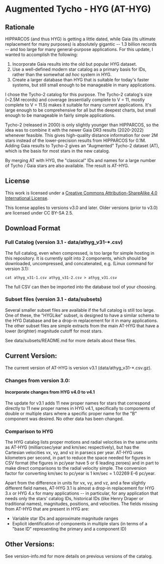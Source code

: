 # Augmented Tycho - HYG (AT-HYG)

## Rationale

HIPPARCOS (and thus HYG) is getting a little dated, while Gaia (its ultimate replacement for many purposes) is absolutely gigantic -- 1.3 billion records -- and too large for many general-purpose applications. For this update, I wanted to accomplish the following:

1. Incorporate Gaia results into the old but popular HYG dataset.
2. Use a well-defined modern star catalog as a primary basis for IDs, rather than the somewhat _ad hoc_ system in HYG.
3. Create a larger database than HYG that is suitable for today's faster systems, but still small enough to be manageable in many applications.

I chose the Tycho-2 catalog for this purpose. The Tycho-2 catalog's size (~2.5M records) and coverage (essentially complete to V = 11, mostly complete to V = 11.5) makes it suitable for many current applications. It's large enough to be comprehensive for all but the deepest charts, but small enough to be manageable in fairly simple applications. 

Tycho-2 (released in 2000) is only slightly younger than HIPPARCOS, so the idea was to combine it with the newer Gaia DR3 results (2020-2022) whenever feasible. This gives high-quality distance information for over 2M stars instead of the lower-precision results from HIPPARCOS for 0.1M. Adding Gaia results to Tycho-2 gives an "Augmented" Tycho-2 dataset (AT), which is the basis for most stars in the new catalog.

By merging AT with HYG, the "classical" IDs and names for a large number of Tycho / Gaia stars are also available. The result is AT-HYG. 

## License


This work is licensed under a
[Creative Commons Attribution-ShareAlike 4.0 International License][cc-by-sa].

[cc-by-sa]: http://creativecommons.org/licenses/by-sa/4.0/

This license applies to versions v3.0 and later. Older versions (prior to v3.0) are licensed under CC BY-SA 2.5.

## Download Format

### Full Catalog (version 3.1 - data/athyg_v31-*.csv)

The full catalog, even when compressed, is too large for simple hosting in this repository. It is currently split into 2 components, which should be downloaded, uncompressed, and concatenated, e.g. (Linux command for version 3.1):

`cat athyg_v31-1.csv athyg_v31-2.csv > athyg_v31.csv`

The full CSV can then be imported into the database tool of your choosing.

### Subset files (version 3.1 - data/subsets)

Several smaller subset files are available if the full catalog is still too large. One of these, the "HYGLike" subset, is designed to have a similar schema to the HYG Database and be a drop-in replacement for it in many applications. The other subset files are simple extracts from the main AT-HYG that have a lower (brighter) magnitude cutoff for most stars.

See data/subsets/README.md for more details about these files.

## Current Version: 

The current version of AT-HYG is version v3.1 (data/athyg_v31-*.csv.gz). 

### Changes from version 3.0:
#### Incorporate changes from HYG v4.0 to v4.1

The update for v3.1 adds 11 new proper names for stars that correspond directly to 11 new proper names in HYG v4.1, specifically to components of double or multiple stars
where a specific proper name for the "B" component was desired. No other data has been changed.

### Comparison to HYG

The HYG catalog lists proper motions and radial velocities in the same units as AT-HYG (milliarcsec/year and km/sec respectively), but has the Cartesian velocities vx, vy, and vz in parsecs per year. AT-HYG uses kilometers per second, in part to reduce the space needed for figures in CSV format (the figures in pc/year have 5 or 6 leading zeroes) and in part to make direct comparisons to the radial velocity simple. The conversion factor for converting km/sec to pc/year is 1 km/sec = 1.02269 E-6 pc/year.

Apart from the difference in units for vx, vy, and vz, and a few slightly different field names, AT-HYG 3.1 is almost a drop-in replacement for HYG 3.x or HYG 4.x for many applications -- in particular, for any application that needs only the stars' catalog IDs, historical IDs (like Henry Draper or traditional names), magnitudes, positions, and velocities. The fields missing from AT-HYG that are present in HYG are:

* Variable star IDs and approximate magnitude ranges
* Explicit identification of components in multiple stars (in terms of a "base ID" representing the primary and a component ID)

## Other Versions:

See version-info.md for more details on previous versions of the catalog.